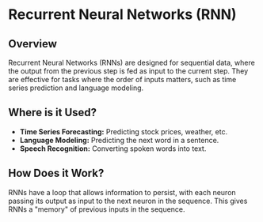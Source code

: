 # Recurrent Neural Networks (RNN)

## Overview

Recurrent Neural Networks (RNNs) are designed for sequential data, where the output from the previous step is fed as input to the current step. They are effective for tasks where the order of inputs matters, such as time series prediction and language modeling.

## Where is it Used?

- **Time Series Forecasting:** Predicting stock prices, weather, etc.
- **Language Modeling:** Predicting the next word in a sentence.
- **Speech Recognition:** Converting spoken words into text.

## How Does it Work?

RNNs have a loop that allows information to persist, with each neuron passing its output as input to the next neuron in the sequence. This gives RNNs a "memory" of previous inputs in the sequence.
